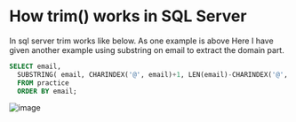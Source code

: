 # How trim() works in SQL Server
In sql server trim works like below. As one example is above Here I have given another example using 
substring on email to extract the domain part.


``` SQL
SELECT email, 
  SUBSTRING( email, CHARINDEX('@', email)+1, LEN(email)-CHARINDEX('@', email) ) domain 
  FROM practice 
  ORDER BY email;
```
![image](https://user-images.githubusercontent.com/39103102/147924856-d1c9b6c7-0080-44c0-af1d-4cf9577756c3.png)

